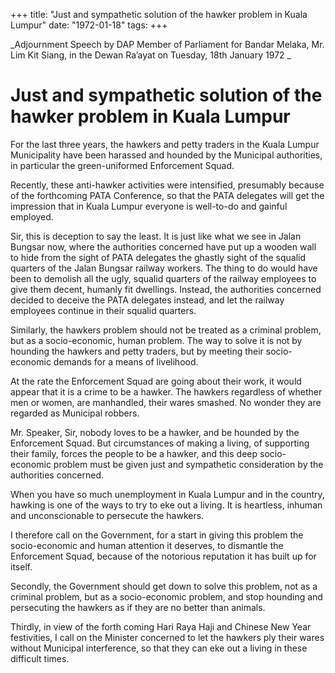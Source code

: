 +++ 
title: "Just and sympathetic solution of the hawker problem in Kuala Lumpur"
date: "1972-01-18"
tags:
+++

_Adjournment Speech by DAP Member of Parliament for Bandar Melaka, Mr. Lim Kit Siang, in the Dewan Ra’ayat on Tuesday, 18th January 1972				_		

# Just and sympathetic solution of the hawker problem in Kuala Lumpur

For the last three years, the hawkers and petty traders in the Kuala Lumpur Municipality have been harassed and hounded by the Municipal authorities, in particular the green-uniformed Enforcement Squad.

Recently, these anti-hawker activities were intensified, presumably because of the forthcoming PATA Conference, so that the PATA delegates will get the impression that in Kuala Lumpur everyone is well-to-do and gainful employed.</u>

Sir, this is deception to say the least. It is just like what we see in Jalan Bungsar now, where the authorities concerned have put up a wooden wall to hide from the sight of PATA delegates the ghastly sight of the squalid quarters of the Jalan Bungsar railway workers. The thing to do would have been to demolish all the ugly, squalid quarters of the railway employees to give them decent, humanly fit dwellings. Instead, the authorities concerned decided to deceive the PATA delegates instead, and let the railway employees continue in their squalid quarters.

Similarly, the hawkers problem should not be treated as a criminal problem, but as a socio-economic, human problem. The way to solve it is not by hounding the hawkers and petty traders, but by meeting their socio-economic demands for a means of livelihood.

At the rate the Enforcement Squad are going about their work, it would appear that it is a crime to be a hawker. The hawkers regardless of whether men or women, are manhandled, their wares smashed. No wonder they are regarded as Municipal robbers.

Mr. Speaker, Sir, nobody loves to be a hawker, and be hounded by the Enforcement Squad. But circumstances of making a living, of supporting their family, forces the people to be a hawker, and this deep socio-economic problem must be given just and sympathetic consideration by the authorities concerned.

When you have so much unemployment in Kuala Lumpur and in the country, hawking is one of the ways to try to eke out a living. It is heartless, inhuman and unconscionable to persecute the hawkers.

I therefore call on the Government, for a start in giving this problem the socio-economic and human attention it deserves, to dismantle the Enforcement Squad, because of the notorious reputation it has built up for itself.

Secondly, the Government should get down to solve this problem, not as a criminal problem, but as a socio-economic problem, and stop hounding and persecuting the hawkers as if they are no better than animals.

Thirdly, in view of the forth coming Hari Raya Haji and Chinese New Year festivities, I call on the Minister concerned to let the hawkers ply their wares without Municipal interference, so that they can eke out a living in these difficult times.
 
